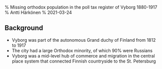 % Missing orthodox population in the poll tax register of Vyborg 1880-1917
% Antti Härkönen
% 2021-03-24

## Background

- Vyborg was part of the autonomous Grand duchy of Finland from 1812 to 1917
- The city had a large Orthodox minority, of which 90% were Russians
- Vyborg was a mid-level hub of commerce and migration in the central place system that 
  connected Finnish countryside to the St. Petersburg

